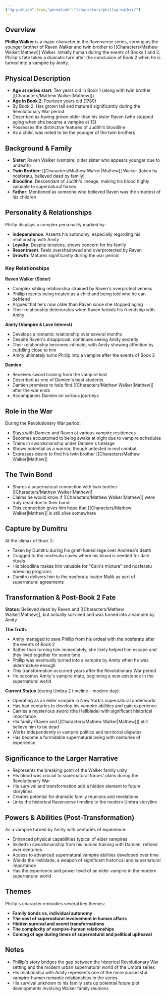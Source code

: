 ```yaml
---
{"dg-publish":true,"permalink":"/characters/phillip-walker/"}
---
```




## Overview

**Phillip Walker** is a major character in the Ravenverse series, serving as the younger brother of Raven Walker and twin brother to [[Characters/Mathew Walker\|Mathew]] Walker. Initially human during the events of Books 1 and 2, Phillip's fate takes a dramatic turn after the conclusion of Book 2 when he is turned into a vampire by Amity.

## Physical Description

- **Age at series start**: Ten years old in Book 1 (along with twin brother [[Characters/Mathew Walker\|Mathew]])
- **Age in Book 2**: Fourteen years old (1780)
- By Book 2: Has grown tall and matured significantly during the Revolutionary War period
- Described as having grown older than his sister Raven (who stopped aging when she became a vampire at 13)
- Possesses the distinctive features of Judith's bloodline
- As a child, was noted to be the younger of the twin brothers

## Background & Family

- **Sister**: Raven Walker (vampire, older sister who appears younger due to undeath)
- **Twin Brother**: [[Characters/Mathew Walker\|Mathew]] Walker (taken by nosferatu, believed dead by family)
- **Bloodline**: Descendant of Judith's lineage, making his blood highly valuable to supernatural forces
- **Father**: Mentioned as someone who believed Raven was the smartest of his children

## Personality & Relationships

Phillip displays a complex personality marked by:

- **Independence**: Asserts his autonomy, especially regarding his relationship with Amity
- **Loyalty**: Despite tensions, shows concern for his family
- **Resentment**: Feels overshadowed and overprotected by Raven
- **Growth**: Matures significantly during the war period

### Key Relationships

**Raven Walker (Sister)**

- Complex sibling relationship strained by Raven's overprotectiveness
- Phillip resents being treated as a child and being told who he can befriend
- Argues that he's now older than Raven since she stopped aging
- Their relationship deteriorates when Raven forbids his friendship with Amity

**Amity (Vampire & Love Interest)**

- Develops a romantic relationship over several months
- Despite Raven's disapproval, continues seeing Amity secretly
- Their relationship becomes intimate, with Amity showing affection by cuddling close to him
- Amity ultimately turns Phillip into a vampire after the events of Book 2

**Damien**

- Receives sword training from the vampire lord
- Described as one of Damien's best students
- Damien promises to help find [[Characters/Mathew Walker\|Mathew]] after the war ends
- Accompanies Damien on various journeys

## Role in the War

During the Revolutionary War period:

- Stays with Damien and Raven at various vampire residences
- Becomes accustomed to being awake at night due to vampire schedules
- Trains in swordsmanship under Damien's tutelage
- Shows potential as a warrior, though untested in real combat
- Expresses desire to find his twin brother [[Characters/Mathew Walker\|Mathew]]

## The Twin Bond

- Shares a supernatural connection with twin brother [[Characters/Mathew Walker\|Mathew]]
- Claims he would know if [[Characters/Mathew Walker\|Mathew]] were truly dead due to their bond
- This connection gives him hope that [[Characters/Mathew Walker\|Mathew]] is still alive somewhere

## Capture by Dumitru

At the climax of Book 2:

- Taken by Dumitru during his grief-fueled rage over Andreea's death
- Dragged to the nosferatu caves where his blood is needed for dark rituals
- His bloodline makes him valuable for "Cain's mixture" and nosferatu breeding programs
- Dumitru delivers him to the nosferatu leader Malik as part of supernatural agreements

## Transformation & Post-Book 2 Fate

**Status**: Believed dead by Raven and [[Characters/Mathew Walker\|Mathew]], but actually survived and was turned into a vampire by Amity

**The Truth**:

- Amity managed to save Phillip from his ordeal with the nosferatu after the events of Book 2
- Rather than turning him immediately, she likely helped him escape and they lived together for some time
- Phillip was eventually turned into a vampire by Amity when he was older/mature enough
- This transformation occurred years after the Revolutionary War period
- He becomes Amity's vampire mate, beginning a new existence in the supernatural world

**Current Status** (during Umbra 2 timeline - modern day):

- Operating as an elder vampire in New York's supernatural underworld
- Has had centuries to develop his vampire abilities and gain experience
- Carries a mysterious sword (the Hellblade) with significant historical importance
- His family (Raven and [[Characters/Mathew Walker\|Mathew]]) still believe him to be dead
- Works independently in vampire politics and territorial disputes
- Has become a formidable supernatural being with centuries of experience

## Significance to the Larger Narrative

- Represents the breaking point of the Walker family unity
- His blood was crucial to supernatural forces' plans during the Revolutionary War
- His survival and transformation add a hidden element to future storylines
- Creates potential for dramatic family reunions and revelations
- Links the historical Ravenverse timeline to the modern Umbra storyline

## Powers & Abilities (Post-Transformation)

As a vampire turned by Amity with centuries of experience:

- Enhanced physical capabilities typical of elder vampires
- Skilled in swordsmanship from his human training with Damien, refined over centuries
- Access to advanced supernatural vampire abilities developed over time
- Wields the Hellblade, a weapon of significant historical and supernatural importance
- Has the experience and power level of an elder vampire in the modern supernatural world

## Themes

Phillip's character embodies several key themes:

- **Family bonds vs. individual autonomy**
- **The cost of supernatural involvement in human affairs**
- **Hidden survival and secret transformations**
- **The complexity of vampire-human relationships**
- **Coming of age during times of supernatural and political upheaval**

## Notes

- Phillip's story bridges the gap between the historical Revolutionary War setting and the modern urban supernatural world of the Umbra series
- His relationship with Amity represents one of the more successful vampire-human romantic relationships in the series
- His survival unknown to his family sets up potential future plot developments involving Walker family reunions